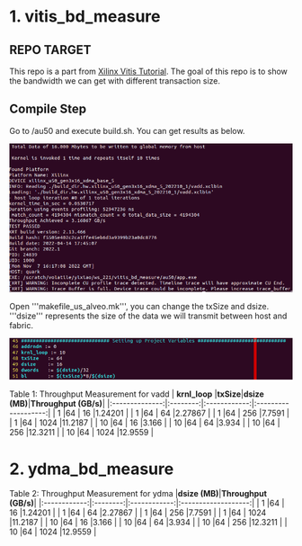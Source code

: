 # 1. vitis_bd_measure

## REPO TARGET
This repo is a part from [Xilinx Vitis Tutorial](https://github.com/Xilinx/Vitis-Tutorials/blob/2022.1/Hardware_Acceleration/Feature_Tutorials/07-using-hbm/3_BW_Explorations.md). The goal of this repo is to show the bandwidth we can get with different transaction size.

## Compile Step
Go to <ROOT>/au50 and execute build.sh. You can get results as below.

![](images/init_run.png)

Open '''makefile_us_alveo.mk''', you can change the txSize and dsize. '''dsize''' represents the size of the data we will transmit between host and fabric.

![](images/makefile.png)
  
Table 1: Throughput Measurement for vadd
|  **krnl_loop** |**txSize**|**dsize (MB)**|**Throughput (GB/s)**|
|:--------------:|:--------:|:------------:|:-------------------:|
|  1             |64        | 16           |1.24201              |
|  1             |64        | 64           |2.27867              |
|  1             |64        | 256          |7.7591               |
|  1             |64        | 1024         |11.2187              |
|  10            |64        | 16           |3.166                |
|  10            |64        | 64           |3.934                |
|  10            |64        | 256          |12.3211              |
|  10            |64        | 1024         |12.9559              |


# 2. ydma_bd_measure
  
Table 2: Throughput Measurement for ydma
|**dsize (MB)**|**Throughput (GB/s)**|
|:------------:|:--------:|:------------:|:-------------------:|
|  1             |64        | 16           |1.24201              |
|  1             |64        | 64           |2.27867              |
|  1             |64        | 256          |7.7591               |
|  1             |64        | 1024         |11.2187              |
|  10            |64        | 16           |3.166                |
|  10            |64        | 64           |3.934                |
|  10            |64        | 256          |12.3211              |
|  10            |64        | 1024         |12.9559              |
